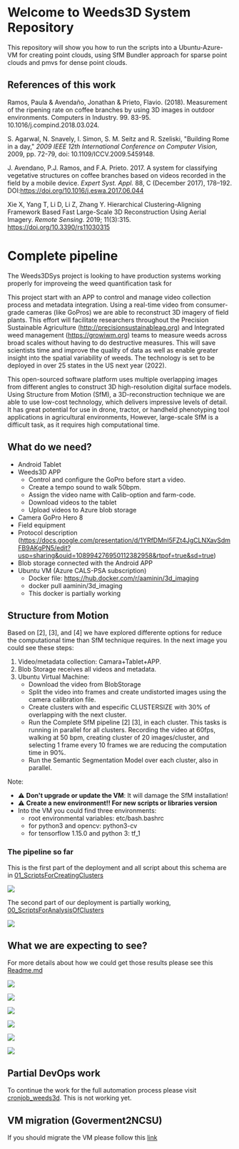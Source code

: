 # Welcome to Weeds3D System Repository

This repository will show you how to run the scripts into a Ubuntu-Azure-VM for creating point clouds, using SfM Bundler approach for sparse point clouds and pmvs for dense point clouds. 

## References of this work


Ramos, Paula & Avendaño, Jonathan & Prieto, Flavio. (2018). Measurement of the ripening rate on coffee branches by using 3D images in outdoor environments. Computers in Industry. 99. 83-95. 10.1016/j.compind.2018.03.024.

S. Agarwal, N. Snavely, I. Simon, S. M. Seitz and R. Szeliski, "Building Rome in a day," _2009 IEEE 12th International Conference on Computer Vision_, 2009, pp. 72-79, doi: 10.1109/ICCV.2009.5459148.

J. Avendano, P.J. Ramos, and F.A. Prieto. 2017. A system for classifying vegetative structures on coffee branches based on videos recorded in the field by a mobile device. _Expert Syst. Appl._ 88, C (December 2017), 178–192. DOI:https://doi.org/10.1016/j.eswa.2017.06.044

Xie X, Yang T, Li D, Li Z, Zhang Y. Hierarchical Clustering-Aligning Framework Based Fast Large-Scale 3D Reconstruction Using Aerial Imagery. _Remote Sensing_. 2019; 11(3):315. https://doi.org/10.3390/rs11030315

# Complete pipeline

The Weeds3DSys project is looking to have production systems working properly for improveing the weed quantification task for 

This project start with an APP to control and manage video collection process and metadata integration. Using  a real-time video from consumer-grade cameras (like GoPros) we are able to reconstruct 3D imagery of field plants.  This effort will facilitate  researchers throughout the Precision Sustainable Agriculture (http://precisionsustainableag.org) and Integrated weed management (https://growiwm.org) teams to measure weeds across broad  scales without having to do destructive measures. This will save scientists time and improve the  quality of data as well as enable greater insight into the spatial variability of weeds. The  technology is set to be deployed in over 25 states in the US next year (2022).

This open-sourced software platform uses multiple overlapping images from different angles to construct 3D high-resolution digital surface models. Using Structure from Motion (SfM), a 3D-reconstruction technique we are able to use low-cost technology, which delivers impressive levels of detail. It has great potential for use in drone, tractor, or handheld phenotyping tool applications in agricultural environments, However, large-scale SfM is a difficult task, as it requires high computational time.

## What do we need?

- Android Tablet
- Weeds3D APP
	- Control and configure the GoPro before start a video.
	- Create a tempo sound to walk 50bpm.
	- Assign the video name with Calib-option and farm-code.
	- Download videos to the tablet
	- Upload videos to Azure blob storage
- Camera GoPro Hero 8
- Field equipment
- Protocol description (https://docs.google.com/presentation/d/1YRfDMnI5FZt4JgCLNXavSdmFB9AKgPN5/edit?usp=sharing&ouid=108994276950112382958&rtpof=true&sd=true)
- Blob storage connected with the Android APP
- Ubuntu VM (Azure CALS-PSA subscription) 
	- Docker file: https://hub.docker.com/r/aaminin/3d_imaging
	- docker pull aaminin/3d_imaging
	- This docker is partially working

## Structure from Motion

Based on [2], [3], and [4] we have explored differente options for reduce the computational time than SfM technique requires. In the next image you could see these steps:

1) Video/metadata collection: Camara+Tablet+APP.
2) Blob Storage receives all videos and metadata.
3) Ubuntu Virtual Machine:
	- Download the video from BlobStorage
	- Split the video into frames and create undistorted images using the camera calibration file.
	- Create clusters with and especific CLUSTERSIZE with 30% of overlapping with the next cluster.
	- Run the Complete SfM pipeline [2] [3], in each cluster. This tasks is running in parallel for all clusters. Recording the video at 60fps, walking at 50 bpm, creating cluster of 20 images/cluster, and selecting 1 frame every 10 frames we are reducing the computation time in 90%.
	- Run the Semantic Segmentation Model over each cluster, also in parallel.
	
Note: 
- :warning: **Don't upgrade or update the VM**: It will damage the SfM installation!
- :warning: **Create a new environment!! For new scripts or libraries version**
- Into the VM you could find three environments:
	- root environmental variables: etc/bash.bashrc
	- for python3 and opencv: python3-cv
	- for tensorflow 1.15.0 and python 3: tf_1

### The pipeline so far

This is the first part of the deployment and all script about this schema are in [01_ScriptsForCreatingClusters](https://github.com/precision-sustainable-ag/Weeds3D-APP-VM/tree/master/01_ScriptsForCreatingClusters)

![](https://lh4.googleusercontent.com/2LDdM7vl5IU3USp6xfXdvYsFoF2y8aAnZ9AmH8yiWsvGUCOIr6uuFkHarmtJgTwdoe_R0v4OisI7ejmyoOD_RFDmG2GX9BasAgoD2G75wb0Vm6zUpTuiVuMeMuA7V93JIaHbf8bx=s0)

The second part of our deployment is partially working, [00_ScriptsForAnalysisOfClusters](https://github.com/precision-sustainable-ag/Weeds3D-APP-VM/tree/master/00_ScriptsForAnalysisOfClusters)

![](https://lh6.googleusercontent.com/D_lyWFlsJysd_P5FBtJStj5_7tVulrXD-Zmhl60fYP4RAmGdOs14PTalMK0BAlsWtz5ZGFQRkGvZEXqJNHqp0ChdMV9KGY9NtC36fMYK5PEO4TwzxGhFuzv4tVlc-u51f9RAk1ZP=s0)

## What we are expecting to see?

For more details about how we could get those results please see this [Readme.md](https://github.com/precision-sustainable-ag/Weeds3D-APP-VM/blob/master/README.md)

![](https://lh6.googleusercontent.com/5IRAd5rGZPTzngk4Lx-4hlbszb5qy5NkJgwVBSHCmJyD0OVmm1KnYt7VCr_66vSuVmlHwzfB8JnjXxGN2Cz4y83cGX69QlKEdhDGZtvHimQYtV7wDlZ-s74vmel1npmqTXtNCdL6=s0)

![](https://lh5.googleusercontent.com/yI6nZowzJ9TvRCtQ1Ki1n_XkeX0qrhjb9BDQXn5VFGUR3QeFRKn7AOJo9GmsYlUVqwdQ0AWu4lAFcYp7Aqxnnch1lpm2gDcxaYjW4bZMAK_3m0Wn6E8joGE78gGmbpCcRIhqPyIz=s0)

![](https://lh5.googleusercontent.com/TCjbk0Cq61hWBuTL_fENpq2HATu2Nlo6kVrs8ai1aYVH8xAacuxFaQJILA5xm5ZgL2ZIBI0tIsHaXpYx3qfcDPZPtK_3VNasdLkF14q1n189Dmk-WN_q9tSF0oBobX6R3ihDo2RY=s0)

![](https://lh4.googleusercontent.com/D_b6noe4mvmebcDW8HGp41dsg7Jrc3d5Fem7gRQ9-3PoW9ZEG5jN16rd-cZLgni2jKA-ZftjjSY-lh_o7TrXJ94z0MzHCR2XROFkqTu57v-iEJzFkUUdiQm8DcsS_RiFrAoQeaaF=s0)

![](https://lh3.googleusercontent.com/HAH8weRzeSHPd0quxX6_9sgLUxGXnXamoa71I5Q5EXZRfzBWB39fMAbBtcQ0_Pp1zc2u0ioTy_cKSAFjXd1xpwPh7mOrskXjCRD3hajIcrH_dXAXeDW_0ilw9HB-21m40mrjf8qb=s0)

![](https://lh6.googleusercontent.com/aVn7SuqHuZr4do5YoScN8Jtp4dWzzzBEmGJxWh4iS0dyzbm6Xpz0ypfr6yeRL6sO3Wt6rdMlNBmReJSLtqiZEeFxkpXHLJFlINgzUIPyAlBv1OaRChevlEquozMM8Xj1Z-22DcC4=s0)

## Partial DevOps work

To continue the work for the full automation process please visit [cronjob_weeds3d](https://github.com/precision-sustainable-ag/Weeds3D-APP-VM/tree/master/cronjob_weeds3d). This is not working yet.

## VM migration (Goverment2NCSU)

If you should migrate the VM please follow this [link]()
